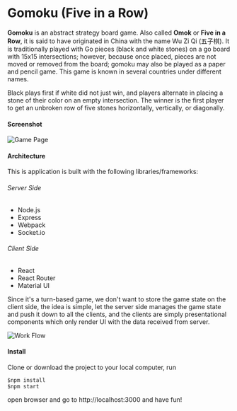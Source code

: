 # Gomoku (Five in a Row)
**Gomoku** is an abstract strategy board game. Also called **Omok** or **Five in a Row**, it is said to have originated in China with the name Wu Zi Qi (五子棋). It is traditionally played with Go pieces (black and white stones) on a go board with 15x15 intersections; however, because once placed, pieces are not moved or removed from the board; gomoku may also be played as a paper and pencil game. This game is known in several countries under different names.

Black plays first if white did not just win, and players alternate in placing a stone of their color on an empty intersection. The winner is the first player to get an unbroken row of five stones horizontally, vertically, or diagonally.

#### Screenshot

![Game Page](http://jinandsu.net/download/gomoku/gomoku.png)

#### Architecture

This is application is built with the following libraries/frameworks:

###### Server Side
* Node.js
* Express
* Webpack
* Socket.io

###### Client Side
* React
* React Router
* Material UI

Since it's a turn-based game, we don't want to store the game state on the client side, the idea is simple, let the server side manages the game state and push it down to all the clients, and the clients are simply presentational components which only render UI with the data received from server.

![Work Flow](http://jinandsu.net/download/gomoku/workflow.png)

#### Install
Clone or download the project to your local computer, run
```
$npm install
$npm start
```
open browser and go to http://localhost:3000 and have fun!
